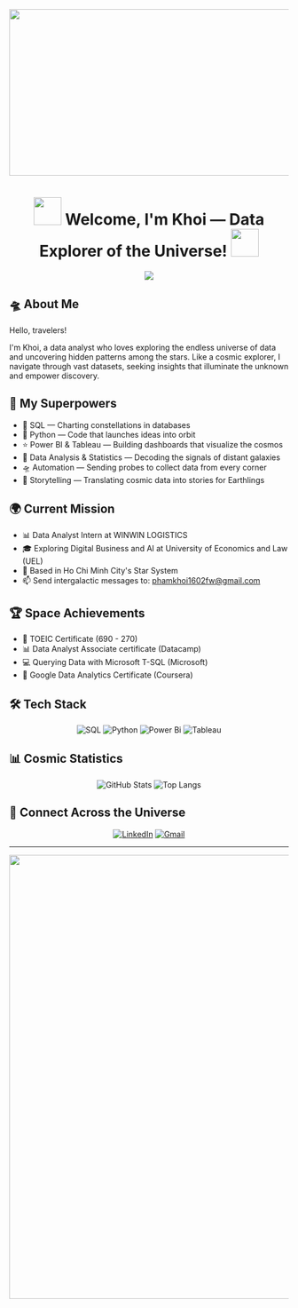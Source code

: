 <div align="center">
  <img src="https://media.giphy.com/media/v1.Y2lkPWVjZjA1ZTQ3bWhtejc5dmVhYjc4OGwwNmgwMzhucW1qajd3ODBoaHJmb2cyamg0dyZlcD12MV9naWZzX3JlbGF0ZWQmY3Q9Zw/l0Iyj0vmVEZcJmvM4/giphy.gif" width="1000" height="300">
</div>

<h1 align="center">
  <img src="https://media.giphy.com/media/WUlplcMpOCEmTGBtBW/giphy.gif" width="50">
  Welcome, I'm Khoi — Data Explorer of the Universe!
  <img src="https://media.giphy.com/media/3ohs4gSs3V0Q7qOtKU/giphy.gif" width="50">
</h1>

<div align="center">
  <img src="https://readme-typing-svg.herokuapp.com?font=Fira+Code&pause=1000&color=00F7FF&random=false&width=435&lines=Data+Analyst+exploring+the+data+universe;Building+insights+across+the+galaxies+✨;Converting+data+into+cosmic+stories+🌌">
</div>

## 🛸 About Me
Hello, travelers!

I'm Khoi, a data analyst who loves exploring the endless universe of data and uncovering hidden patterns among the stars. Like a cosmic explorer, I navigate through vast datasets, seeking insights that illuminate the unknown and empower discovery.

## 🌠 My Superpowers
- 🌌 SQL — Charting constellations in databases
- 🚀 Python — Code that launches ideas into orbit
- ⭐ Power BI & Tableau — Building dashboards that visualize the cosmos
- 💫 Data Analysis & Statistics — Decoding the signals of distant galaxies
- 🛸 Automation — Sending probes to collect data from every corner
- 📡 Storytelling — Translating cosmic data into stories for Earthlings

## 🌍 Current Mission
- 📊 Data Analyst Intern at WINWIN LOGISTICS
- 🎓 Exploring Digital Business and AI at University of Economics and Law (UEL)
- 🌠 Based in Ho Chi Minh City's Star System
- 📫 Send intergalactic messages to: phamkhoi1602fw@gmail.com

## 🏆 Space Achievements
- 🎯 TOEIC Certificate (690 - 270)
- 📊 Data Analyst Associate certificate (Datacamp)
- 💻 Querying Data with Microsoft T-SQL (Microsoft)
- 🌟 Google Data Analytics Certificate (Coursera)

## 🛠️ Tech Stack
<div align="center">
  
![SQL](https://img.shields.io/badge/SQL-%2300f.svg?style=for-the-badge&logo=sql&logoColor=white)
![Python](https://img.shields.io/badge/python-3670A0?style=for-the-badge&logo=python&logoColor=ffdd54)
![Power Bi](https://img.shields.io/badge/power_bi-F2C811?style=for-the-badge&logo=powerbi&logoColor=black)
![Tableau](https://img.shields.io/badge/Tableau-E97627?style=for-the-badge&logo=Tableau&logoColor=white)
</div>

## 📊 Cosmic Statistics
<div align="center">
  
![GitHub Stats](https://github-readme-stats.vercel.app/api?username=1iamcube1&show_icons=true&theme=radical)
![Top Langs](https://github-readme-stats.vercel.app/api/top-langs/?username=1iamcube1&layout=compact&theme=radical)
</div>

## 🌌 Connect Across the Universe
<div align="center">
  
[![LinkedIn](https://img.shields.io/badge/LinkedIn-%230077B5.svg?style=for-the-badge&logo=linkedin&logoColor=white)](https://www.linkedin.com/in/khoi-pham-cong-nguyen-110ba3248/)
[![Gmail](https://img.shields.io/badge/Gmail-D14836?style=for-the-badge&logo=gmail&logoColor=white)](mailto:phamkhoi1602fw@gmail.com)
</div>

---
<div align="center">
  <img src="https://media.giphy.com/media/v1.Y2lkPWVjZjA1ZTQ3Nm1raGNidTBnMTBrczRhY3ljYTZvM252YmpwbDZ6ODBlencxNTVqbiZlcD12MV9naWZzX3JlbGF0ZWQmY3Q9Zw/rIFQm2gkHtMKI6MhH3/giphy.gif" width="800">
</div>

